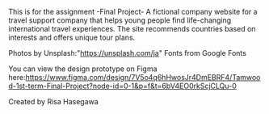 This is for the assignment -Final Project-
A fictional company website for a travel support company that helps young people find life-changing international travel experiences. The site recommends countries based on interests and offers unique tour plans.

Photos by Unsplash:"https://unsplash.com/ja"
Fonts from Google Fonts

You can view the design prototype on Figma here:https://www.figma.com/design/7V5o4q6hHwosJr4DmEBRF4/Tamwood-1st-term-Final-Project?node-id=0-1&p=f&t=6bV4EO0rkScjCLQu-0


Created by Risa Hasegawa